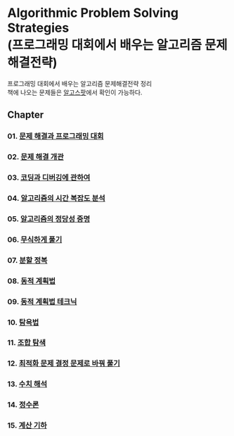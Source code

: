 Algorithmic Problem Solving Strategies<br>
(프로그래밍 대회에서 배우는 알고리즘 문제해결전략)
====================================================================================

프로그래밍 대회에서 배우는 알고리즘 문제해결전략 정리<br>
책에 나오는 문제들은 [알고스팟](https://book.algospot.com/problems.html)에서 확인이 가능하다.

## Chapter
### 01. [문제 해결과 프로그래밍 대회](https://github.com/KangJiJi/Study/tree/master/Book/AlgorithmicProblemSolvingStrategies/chapter01)
### 02. [문제 해결 개관](https://github.com/KangJiJi/Study/tree/master/Book/AlgorithmicProblemSolvingStrategies/chapter02)
### 03. [코딩과 디버깅에 관하여](https://github.com/KangJiJi/Study/tree/master/Book/AlgorithmicProblemSolvingStrategies/chapter03)
### 04. [알고리즘의 시간 복잡도 분석](https://github.com/KangJiJi/Study/tree/master/Book/AlgorithmicProblemSolvingStrategies/chapter04)
### 05. [알고리즘의 정당성 증명](https://github.com/KangJiJi/Study/tree/master/Book/AlgorithmicProblemSolvingStrategies/chapter05)
### 06. [무식하게 풀기](https://github.com/KangJiJi/Study/tree/master/Book/AlgorithmicProblemSolvingStrategies/chapter06)
### 07. [분할 정복](https://github.com/KangJiJi/Study/tree/master/Book/AlgorithmicProblemSolvingStrategies/chapter07)
### 08. [동적 계획법](https://github.com/KangJiJi/Study/tree/master/Book/AlgorithmicProblemSolvingStrategies/chapter08)
### 09. [동적 계획법 테크닉](https://github.com/KangJiJi/Study/tree/master/Book/AlgorithmicProblemSolvingStrategies/chapter09)
### 10. [탐욕법](https://github.com/KangJiJi/Study/tree/master/Book/AlgorithmicProblemSolvingStrategies/chapter10)
### 11. [조합 탐색](https://github.com/KangJiJi/Study/tree/master/Book/AlgorithmicProblemSolvingStrategies/chapter11)
### 12. [최적화 문제 결정 문제로 바꿔 풀기](https://github.com/KangJiJi/Study/tree/master/Book/AlgorithmicProblemSolvingStrategies/chapter12)
### 13. [수치 해석](https://github.com/KangJiJi/Study/tree/master/Book/AlgorithmicProblemSolvingStrategies/chapter13)
### 14. [정수론](https://github.com/KangJiJi/Study/tree/master/Book/AlgorithmicProblemSolvingStrategies/chapter14)
### 15. [계산 기하](https://github.com/KangJiJi/Study/tree/master/Book/AlgorithmicProblemSolvingStrategies/chapter15)